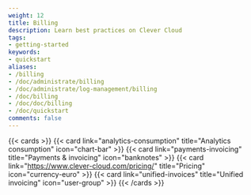 ```yaml
---
weight: 12
title: Billing
description: Learn best practices on Clever Cloud
tags:
- getting-started
keywords:
- quickstart
aliases:
- /billing
- /doc/administrate/billing
- /doc/administrate/log-management/billing
- /doc/billing
- /doc/doc/billing
- /doc/quickstart
comments: false
---
```


{{< cards >}}
  {{< card link="analytics-consumption" title="Analytics consumption" icon="chart-bar" >}}
  {{< card link="payments-invoicing" title="Payments & invoicing" icon="banknotes" >}}
  {{< card link="https://www.clever-cloud.com/pricing/" title="Pricing" icon="currency-euro" >}}
  {{< card link="unified-invoices" title="Unified invoicing" icon="user-group" >}}
{{< /cards >}}
